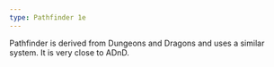 ```yaml
---
type: Pathfinder 1e
---
```


Pathfinder is derived from Dungeons and Dragons and uses a similar system. It is very close to ADnD.
